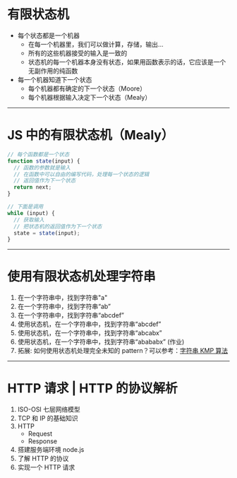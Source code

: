 # 有限状态机

- 每个状态都是一个机器
  - 在每一个机器里，我们可以做计算，存储，输出...
  - 所有的这些机器接受的输入是一致的
  - 状态机的每一个机器本身没有状态，如果用函数表示的话，它应该是一个无副作用的纯函数
- 每一个机器知道下一个状态
  - 每个机器都有确定的下一个状态（Moore）
  - 每个机器根据输入决定下一个状态（Mealy）

---

# JS 中的有限状态机（Mealy）

```javascript
// 每个函数都是一个状态
function state(input) {
  // 函数的参数就是输入
  // 在函数中可以自由的编写代码，处理每一个状态的逻辑
  // 返回值作为下一个状态
  return next;
}

// 下面是调用
while (input) {
  // 获取输入
  // 把状态机的返回值作为下一个状态
  state = state(input);
}
```

---

# 使用有限状态机处理字符串

1. 在一个字符串中，找到字符串"a"
2. 在一个字符串中，找到字符串“ab”
3. 在一个字符串中，找到字符串“abcdef”
4. 使用状态机，在一个字符串中，找到字符串“abcdef”
5. 使用状态机，在一个字符串中，找到字符串“abcabx”
6. 使用状态机，在一个字符串中，找到字符串“abababx” (作业)
7. 拓展: 如何使用状态机处理完全未知的 pattern？可以参考：[字符串 KMP 算法](http://www.ruanyifeng.com/blog/2013/05/Knuth%E2%80%93Morris%E2%80%93Pratt_algorithm.html)

---

# HTTP 请求 | HTTP 的协议解析

1. ISO-OSI 七层网络模型
2. TCP 和 IP 的基础知识
3. HTTP
   - Request
   - Response
4. 搭建服务端环境 node.js
5. 了解 HTTP 的协议
6. 实现一个 HTTP 请求
